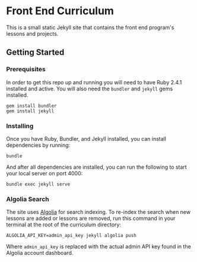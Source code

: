 # Front End Curriculum

This is a small static Jekyll site that contains the front end program's lessons and projects.

## Getting Started

### Prerequisites

In order to get this repo up and running you will need to have Ruby 2.4.1 installed and active. You will also need the `bundler` and `jekyll` gems installed.

```shell
gem install bundler
gem install jekyll
```

### Installing

Once you have Ruby, Bundler, and Jekyll installed, you can install dependencies by running:

```shell
bundle
```

And after all dependencies are installed, you can run the following to start your local server on port 4000:

```shell
bundle exec jekyll serve
```

### Algolia Search

The site uses [Algolia](https://www.algolia.com/dashboard) for search indexing. To re-index the search when new lessons are added or lessons are removed, run this 
command in your terminal at the root of the curriculum directory:

```shell
ALGOLIA_API_KEY=admin_api_key jekyll algolia push
```

Where `admin_api_key` is replaced with the actual admin API key found in the Algolia account dashboard.